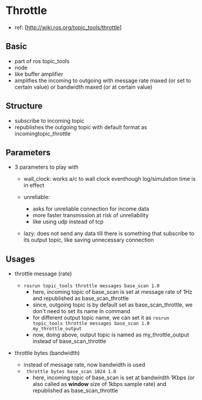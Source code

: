 # Throttle

- ref: [http://wiki.ros.org/topic_tools/throttle]

## Basic
- part of ros topic_tools
- node
- like buffer amplifier
- amplifies the incoming to outgoing with message rate maxed (or set to certain value) or bandwidth maxed (or at certain value)


## Structure
- subscribe to incoming topic 
- republishes the outgoing topic with default format as incomingtopic_throttle 


## Parameters
- 3 parameters to play with
	- wall_clock: works a/c to wall clock eventhough log/simulation time is in effect
	- unreliable:
		- asks for unreliable connection for income data
		- more faster transmission at risk of unreliability
		- like using udp instead of tcp

	- lazy: does not send any data till there is something that subscribe to its output topic, like saving unnecessary connection

## Usages
- throttle message (rate)
	- ```rosrun topic_tools throttle messages base_scan 1.0```
		- here, incoming topic of base_scan is set at message rate of 1Hz and republished as base_scan_throttle
		- since, outgoing topic is by default set as base_scan_throttle, we don't need to set its name in command 
		- for different output topic name, we can set it as ```rosrun topic_tools throttle messages base_scan 1.0 my_throttle_output```
		- now, doing above, output topic is named as my_throttle_output instead of base_scan_throttle

- throttle bytes (bandwidth)
	- instead of message rate, now bandwidth is used
	- ``` throttle bytes base_scan 1024 1.0```
		- here, incoming topic of base_scan is set at bandwirdth 1Kbps (or also called as __window__ size of 1kbps sample rate) and republished as base_scan_throttle
		
